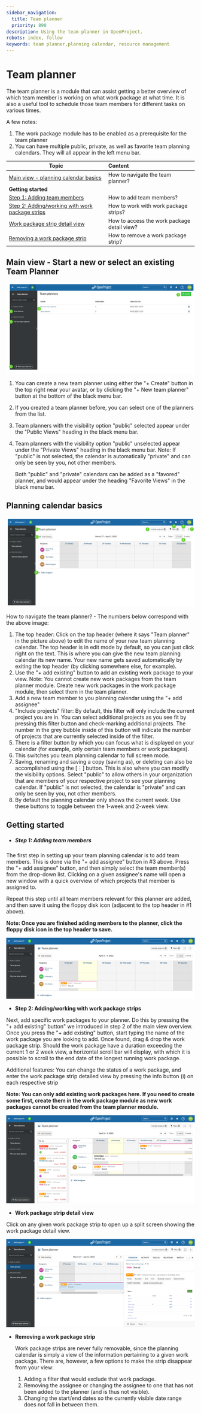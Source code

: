 ```yaml
---
sidebar_navigation:
  title: Team planner
  priority: 890
description: Using the team planner in OpenProject.
robots: index, follow
keywords: team planner,planning calendar, resource management
---
```


# Team planner

The team planner is a module that can assist getting a better overview of which team member is working on what work package at what time. It is also a useful tool to schedule those team members for different tasks on various times.

A few notes: 

1. The work package module has to be enabled as a prerequisite for the team planner
2. You can have multiple public, private, as well as favorite team planning calendars. They will all appear in the left menu bar.

| Topic                 | Content                                     |
| ------------------------------------- | :------------------------------------------ |
| [Main view - planning calendar basics](team-planner) | How to navigate the team planner? |
| **Getting started** |  |
| [Step 1: Adding team members](team-planner) | How to add team members? |
| [Step 2: Adding/working with work package strips](team-planner) | How to work with work package strips? |
| [Work package strip detail view](team-planner) | How to access the work package detail view? |
| [Removing a work package strip](team-planner) | How to remove a work package strip? |

## Main view - Start a new or select an existing Team Planner

![image-20220404115939045](image-20220404115939045.png)



1. You can create a new team planner using either the "+ Create" button in the top right near your avatar, or by clicking the "+ New team planner" button at the bottom of the black menu bar.

2. If you created a team planner before, you can select one of the planners from the list.

3. Team planners with the visibility option "public" selected appear under the "Public Views" heading in the black menu bar. 

4. Team planners with the visibility option "public" unselected appear under the "Private Views" heading in the black menu bar. Note: If "public" is not selected, the calendar is automatically "private" and can only be seen by you, not other members.

   Both "public" and "private" calendars can be added as a "favored" planner, and would appear under the heading "Favorite Views" in the black menu bar.



## Planning calendar basics

![image-20220404122042628](image-20220404122042628.png)

How to navigate the team planner? - The numbers below correspond with the above image:

1. The top header: Click on the top header (where it says "Team planner" in the picture above) to edit the name of your new team planning calendar. The top header is in edit mode by default, so you can just click right on the text. This is where you can give the new team planning calendar its new name. Your new name gets saved automatically by exiting the top header (by clicking somewhere else, for example).
2. Use the "+ add existing" button to add an existing work package to your view. Note: You cannot create new work packages from the team planner module. Create new work packages in the work package module, then select them in the team planner.
3. Add a new team member to you planning calendar using the "+ add assignee"
3. "Include projects" filter: By default, this filter will only include the current project you are in. You can select additional projects as you see fit by pressing this filter button and check-marking additional projects. The number in the grey bubble inside of this button will indicate the number of projects that are currently selected inside of the filter.
4. There is a filter button by which you can focus what is displayed on your calendar (for example, only certain team members or work packages).
5. This switches you team planning calendar to full screen mode.
6. Saving, renaming and saving a copy (saving as), or deleting can also be accomplished using the [⋮] button. This is also where you can modify the visibility options. Select "public" to allow others in your organization that are members of your respective project to see your planning calendar. If "public" is not selected, the calendar is "private" and can only be seen by you, not other members.
7. By default the planning calendar only shows the current week. Use these buttons to toggle between the 1-week and 2-week view.

## Getting started

- ##### Step 1: Adding team members

The first step in setting up your team planning calendar is to add team members. This is done via the "+ add assignee" button in #3 above. Press the "+ add assignee" button, and then simply select the team member(s) from the drop-down list. Clicking on a given assignee's name will open a new window with a quick overview of which projects that member is assigned to.

Repeat this step until all team members relevant for this planner are added, and then save it using the floppy disk icon (adjacent to the top header in #1 above). 

**Note: Once you are finished adding members to the planner, click the floppy disk icon in the top header to save.**

![image-20220404122824367](image-20220404122824367.png)



- **Step 2: Adding/working with work package strips**

Next, add specific work packages to your planner. Do this by pressing the "+ add existing" button" we introduced in step 2 of the main view overview. Once you press the "+ add existing" button, start typing the name of the work package you are looking to add. Once found, drag & drop the work package strip. Should the work package have a duration exceeding the current 1 or 2 week view, a horizontal scroll bar will display, with which it is possible to scroll to the end date of the longest running work package.

Additional features: You can change the status of a work package, and enter the work package strip detailed view by pressing the info button (i) on each respective strip

**Note: You can only add existing work packages here. If you need to create some first, create them in the work package module as new work packages cannot be created from the team planner module.**

![image-20220404123048430](image-20220404123048430.png)

- **Work package strip detail view**

Click on any given work package strip to open up a split screen showing the work package detail view.

![image-20220404123438178](image-20220404123438178.png)



- **Removing a work package strip**

  Work package strips are never fully removable, since the planning calendar is simply a view of the information pertaining to a given work package. There are, however, a few options to make the strip disappear from your view:

  1. Adding a filter that would exclude that work package.
  2. Removing the assignee or changing the assignee to one that has not been added to the planner (and is thus not visible).
  3. Changing the start/end dates so the currently visible date range does not fall in between them.
